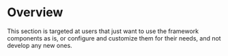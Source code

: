 # Overview

This section is targeted at users that just want to use the framework components
as is, or configure and customize them for their needs, and not develop any new
ones.